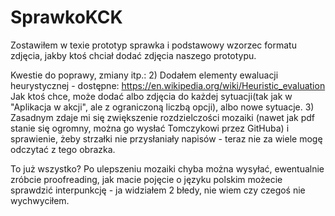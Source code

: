 # SprawkoKCK
Zostawiłem w texie prototyp sprawka i podstawowy wzorzec formatu zdjęcia, jakby ktoś chciał dodać zdjęcia naszego prototypu.

Kwestie do poprawy, zmiany itp.:
2) Dodałem elementy ewaluacji heurystycznej - dostępne:
https://en.wikipedia.org/wiki/Heuristic_evaluation
Jak ktoś chce, może dodać albo zdjęcia do każdej sytuacji(tak jak w "Aplikacja w akcji", ale z ograniczoną liczbą opcji), albo nowe sytuacje.
3) Zasadnym zdaje mi się zwiększenie rozdzielczości mozaiki (nawet jak pdf stanie się ogromny, można go wysłać Tomczykowi przez GitHuba) i sprawienie, żeby strzałki nie przysłaniały napisów - teraz nie za wiele mogę odczytać z tego obrazka.

To już wszystko? Po ulepszeniu mozaiki chyba można wysyłać, ewentualnie zróbcie proofreading, jak macie pojęcie o języku polskim możecie sprawdzić interpunkcję - ja widziałem 2 błedy, nie wiem czy czegoś nie wychwyciłem.
